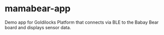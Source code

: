 # mamabear-app
Demo app for Goldilocks Platform that connects via BLE to the Babay Bear board and displays sensor data. 
